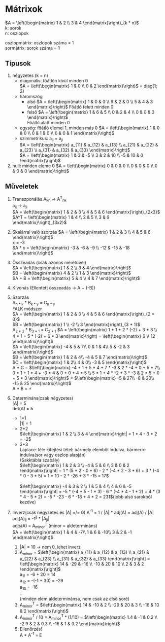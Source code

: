 # Mátrixok
$A = \left(\begin{matrix}
  1 & 2 \\
  3 & 4
\end{matrix}\right)_{k * n}$  
k: sorok  
n: oszlopok

oszlopmátrix: oszlopok száma = 1  
sormátrix: sorok száma = 1

## Típusok
1. négyzetes (k = n)
   - diagonális: főátlón kívül minden 0  
    $A = \left(\begin{matrix}
        1 & 0 \\
        0 & 2
    \end{matrix}\right)$ = diag(1; 2)
   - háromszög
        - alsó
        $A = \left(\begin{matrix}
            1 & 0 & 0 \\
            6 & 2 & 0 \\
            5 & 4 & 3
        \end{matrix}\right)$
        Főátló felett minden 0
     - felső
        $A = \left(\begin{matrix}
            1 & 6 & 5 \\
            0 & 2 & 4 \\
            0 & 0 & 3
        \end{matrix}\right)$  
        Főátló alatt minden 0
    - egység: főátló elemei 1, minden más 0
    $A = \left(\begin{matrix}
        1 & 0 & 0 \\
        0 & 1 & 0 \\
        0 & 0 & 1
    \end{matrix}\right)$  
    - szimmetrikus: a<sub>ij</sub> = a<sub>ji</sub>  
    $A = \left(\begin{matrix}
        a_{11} & a_{12} & a_{13} \\
        a_{21} & a_{22} & a_{23} \\
        a_{31} & a_{32} & a_{33}
    \end{matrix}\right)$ <br>
    $A = \left(\begin{matrix}
        1 & 3 & -5 \\
        3 & 2 & 10 \\
        -5 & 10 & 0
    \end{matrix}\right)$
2. null: minden eleme 0
$A = \left(\begin{matrix}
    0 & 0 & 0 \\
    0 & 0 & 0 \\
    0 & 0 & 0
\end{matrix}\right)$

## Műveletek
1. Transzponálás
A<sub>kn</sub> -> A<sup>T</sup><sub>nk</sub>  
a<sub>ij</sub> -> a<sub>ji</sub>  
$A = \left(\begin{matrix}
    1 & 2 & 3 \\
    4 & 5 & 6
\end{matrix}\right)_{2x3}$  
$A^T = \left(\begin{matrix}
    1 & 4 \\
    2 & 5 \\
    3 & 6
\end{matrix}\right)_{3x2}$
2. Skalárral való szorzás
$A = \left(\begin{matrix}
    1 & 2 & 3 \\
    4 & 5 & 6
\end{matrix}\right)$  
x = -3  
$A * x = \left(\begin{matrix}
    -3 & -6 & -9 \\
    -12 & -15 & -18
\end{matrix}\right)$
3. Összeadás (csak azonos méretűvel)  
$A = \left(\begin{matrix}
    1 & 2 \\
    3 & 4
\end{matrix}\right)$  
$B = \left(\begin{matrix}
    4 & 2 \\
    1 & 3
\end{matrix}\right)$  
$A + B = \left(\begin{matrix}
    5 & 4 \\
    4 & 7
\end{matrix}\right)$
4. Kivonás (Ellentett összeadás -> A + (-B))
5. Szorzás  
A<sub>n * k</sub> * B<sub>k * y</sub> = C<sub>n * y</sub>  
FALK módszer  
$A = \left(\begin{matrix}
    1 & 2 & 3 \\
    4 & 5 & 6
\end{matrix}\right)_{2 * 3}$  
$B = \left(\begin{matrix}
    1 \\
    -2 \\
    3
\end{matrix}\right)_{3 * 1}$  
A<sub>2 * 3</sub> * B<sub>3 * 1</sub> = C<sub>2 * 1</sub>
$A = \left(\begin{matrix}
    1 * 1 + 2 * (-2) + 3 * 3 \\
    4 * 1 + 5 * (-2) + 6 * 3
\end{matrix}\right) = \left(\begin{matrix}
    6 \\
    12
\end{matrix}\right)$ <br>
$A = \left(\begin{matrix}
-4 & 5 & 7\\ 
0 & 1 & 4\\ 
5 & -2 & 3 
\end{matrix}\right)$  
$B = \left(\begin{matrix}
1 & 2 & 4\\ 
-4 & 5 & 7 
\end{matrix}\right)$  
$C = \left(\begin{matrix}
1 & 2\\ 
4 & 0\\ 
-3 & 5 
\end{matrix}\right)$  
A * C = $\left(\begin{matrix}
-4 * 1 + 5 * 4 + 7 * -3 & 2 * -4 + 0 + 5 * 7\\ 
0 * 1 + 1 * 4 + -3 * 4 & 0 + 0 + 4 * 5 \\ 
5 * 1 + 4 * -2 + 3 * -3 & 2 * 5 + 0 + 5 * 3
\end{matrix}\right)$ = $\left(\begin{matrix}
-5 & 27\\ 
-8 & 20\\ 
-15 & 25
\end{matrix}\right)$  
A * B = ⚡︎

6. Determináns(csak négyzetes)  
|A| = 5  
det(A) = 5  
    - 1*1  
    |1| = 1
    - 2*2  
    $\left|\begin{matrix}
        1 & 2 \\
        3 & 4
    \end{matrix}\right| = 1 * 4 - 3 * 2 = -2$
    - 3*3  
    Laplace-féle kifejtési tétel: bármely elemből indulva, bármerre indulva(sor vagy oszlop alapján)  
    (Sakktábla szabály)  
    $\left|\begin{matrix}
        1 & 2 & 3 \\ 
        -4 & 5 & 6 \\ 
        3 & 0 & 2 
    \end{matrix}\right| = 1 * (5 * 2 - 0 * 6) - 2 * (-4 * 2 - 3 * 6) + 3 * (-4 * 0 - 3 * 5) = 1 * 10 - 2 * -26 + 3 * -15 = 17$ <br>  
    $\left|\begin{matrix}
        -4 & 3 & 2 \\
        1 & 5 & 4 \\
        4 & 6 & -5
    \end{matrix}\right| = -5 * (-4 * 5 - 1 * 3) - 6 * (-4 * 4 - 1 * 2) + 4 * (3 * 4 - 5 * 2) = -5 * -23 - 6 * -18 + 4 * 2 = 231$(jobb alsó sarokból kezdve)
7. Inverz(csak négyzetes és |A| =/= 0)
A<sup>-1</sup> = 1 / |A| * adj(A) = adj(A) / |A|  
adj(A)<sub>ij</sub> = -1<sup>ij</sup> * |A<sub>ji</sub>|  
adjs(A) = A<sub>minor</sub><sup>T</sup> (minor = aldetermináns)  
$A = \left(\begin{matrix}
1 & 4 & -7\\ 
1 & 6 & -10\\ 
3 & 2 & -1 
\end{matrix}\right)$  
    1. |A| = 10 -> nem 0, lehet inverz
    2. A<sub>minor</sub> = $\left[\begin{matrix}
    a_{11} & a_{12} & a_{13} \\ 
    a_{21} & a_{22} & a_{23} \\ 
    a_{31} & a_{32} & a_{33}  
    \end{matrix}\right] = \left[\begin{matrix}
    14 & -29 & -16 \\ 
    -10 & 20 & 10 \\ 
    2 & 3 & 2  
    \end{matrix}\right]$  
    a<sub>11</sub> = -6 + 20 = 14  
    a<sub>12</sub> = -(-1 + 30) = -29  
    a<sub>13</sub> = -16  
    ...  
    (minden elem aldeterminánsa, nem csak az első soré)
    3. A<sub>minor</sub><sup>T</sup> = $\left(\begin{matrix}
    14 & -10 & 2 \\ 
    -29 & 20 & 3 \\ 
    -16 & 10 & 2  
    \end{matrix}\right)$
    4. A<sub>minor</sub><sup>T</sup> / 10 = A<sub>minor</sub><sup>T</sup> * (1/10) = $\left(\begin{matrix}
    1.4 & -1 & 0.2 \\ 
    -2.9 & 2 & 0.3 \\ 
    -16 & 1 & 0.2  
    \end{matrix}\right)$
    5. Ellenőrzés!  
    A * A<sup>-1</sup> = E